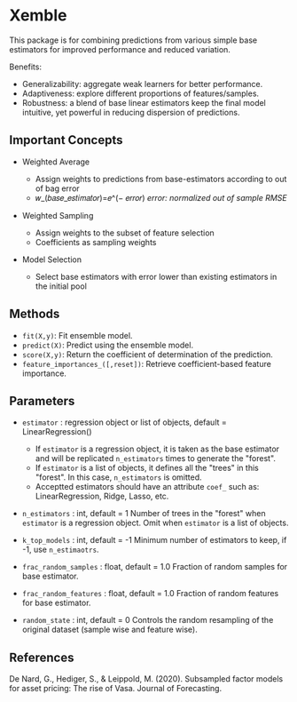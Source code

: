 # Xemble
This package is for combining predictions from various simple base estimators for improved performance and reduced variation.

Benefits:
- Generalizability: aggregate weak learners for better performance.
- Adaptiveness: explore different proportions of features/samples.
- Robustness: a blend of base linear estimators keep the final model intuitive, yet powerful in reducing dispersion of predictions.

## Important Concepts
- Weighted Average
  - Assign weights to predictions from base-estimators according to out of bag error
  - 𝑤_(𝑏𝑎𝑠𝑒_𝑒𝑠𝑡𝑖𝑚𝑎𝑡𝑜𝑟)=𝑒^(− 𝑒𝑟𝑟𝑜𝑟)
*error: normalized out of sample RMSE*

- Weighted Sampling
  - Assign weights to the subset of feature selection
  - Coefficients as sampling weights

- Model Selection
  - Select base estimators with error lower than existing estimators in the initial pool

## Methods
- `fit(X,y)`: Fit ensemble model.
- `predict(X)`: Predict using the ensemble model.
- `score(X,y)`: Return the coefficient of determination of the prediction.
- `feature_importances_([,reset])`: Retrieve coefficient-based feature importance. 

## Parameters
- `estimator` : regression object or list of objects, default = LinearRegression()
    - If `estimator` is a regression object, it is taken as the base estimator and will be replicated `n_estimators` times to generate the "forest". 
    - If `estimator` is a list of objects, it defines all the "trees" in this "forest". In this case, `n_estimators` is omitted. 
    - Acceptted estimators should have an attribute `coef_` such as: LinearRegression, Ridge, Lasso, etc.

- `n_estimators` : int, default = 1
    Number of trees in the "forest" when `estimator` is a regression object. Omit when `estimator` is a list of objects. 

- `k_top_models` : int, default = -1
    Minimum number of estimators to keep, if -1, use `n_estimaotrs`. 

- `frac_random_samples` : float, default = 1.0
    Fraction of random samples for base estimator. 

- `frac_random_features` : float, default = 1.0
    Fraction of random features for base estimator.

- `random_state` : int, default = 0
    Controls the random resampling of the original dataset (sample wise and feature wise).

## References
De Nard, G., Hediger, S., & Leippold, M. (2020). Subsampled factor models for asset pricing: The rise of Vasa. Journal of Forecasting.

